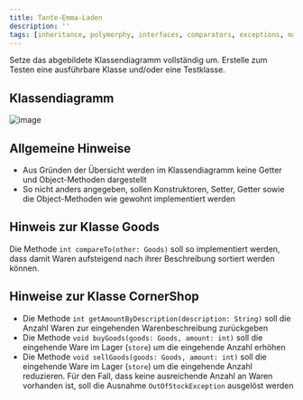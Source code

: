 ```yaml
---
title: Tante-Emma-Laden
description: ''
tags: [inheritance, polymorphy, interfaces, comparators, exceptions, maps]
---
```


Setze das abgebildete Klassendiagramm vollständig um. Erstelle zum Testen eine ausführbare Klasse und/oder eine Testklasse.

## Klassendiagramm
![image](https://user-images.githubusercontent.com/47243617/208895244-fe4561a4-7086-4b34-a69b-27ff1a6481a0.png)

## Allgemeine Hinweise
- Aus Gründen der Übersicht werden im Klassendiagramm keine Getter und Object-Methoden dargestellt
- So nicht anders angegeben, sollen Konstruktoren, Setter, Getter sowie die Object-Methoden wie gewohnt implementiert werden

## Hinweis zur Klasse Goods
Die Methode `int compareTo(other: Goods)` soll so implementiert werden, dass damit Waren aufsteigend nach ihrer Beschreibung sortiert werden können.

## Hinweise zur Klasse CornerShop
- Die Methode `int getAmountByDescription(description: String)` soll die Anzahl Waren zur eingehenden Warenbeschreibung zurückgeben
- Die Methode `void buyGoods(goods: Goods, amount: int)` soll die eingehende Ware im Lager (`store`) um die eingehende Anzahl erhöhen
- Die Methode `void sellGoods(goods: Goods, amount: int)` soll die eingehende Ware im Lager (`store`) um die eingehende Anzahl reduzieren. Für den Fall, dass keine
ausreichende Anzahl an Waren vorhanden ist, soll die Ausnahme `OutOfStockException` ausgelöst werden
